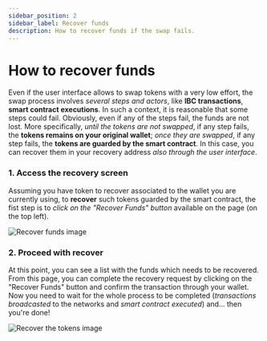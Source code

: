 ```yaml
---
sidebar_position: 2
sidebar_label: Recover funds
description: How to recover funds if the swap fails.
---
```


# How to recover funds

Even if the user interface allows to swap tokens with a very low effort, the 
swap process involves *several steps and actors*, like **IBC transactions**, 
**smart contract executions**. In such a context, it is reasonable that some
steps could fail. Obviously, even if any of the steps fail, the funds are not
lost. More specifically, *until the tokens are not swapped*, if any step fails,
the **tokens remains on your original wallet**; *once they are swapped*, if any
step fails, the **tokens are guarded by the smart contract**. In this case, you
can recover them in your recovery address *also through the user interface*.

### 1. Access the recovery screen

Assuming you have token to recover associated to the wallet you are currently 
using, to **recover** such tokens guarded by the smart contract, the fist step
is to *click on the "Recover Funds" button* available on the page (on the top 
left).

![Recover funds image](/img/user-guide/recover-funds/recover-funds.jpg "recover the funds")

### 2. Proceed with recover

At this point, you can see a list with the funds which needs to be recovered.
From this page, you can complete the recovery request by clicking on the 
"Recover Funds" button and confirm the transaction through your wallet. Now you
need to wait for the whole process to be completed (*transactions broadcasted* 
to the networks and *smart contract executed*) and... then you're done!

![Recover the tokens image](/img/user-guide/recover-funds/recover.jpg "recover the funds")
